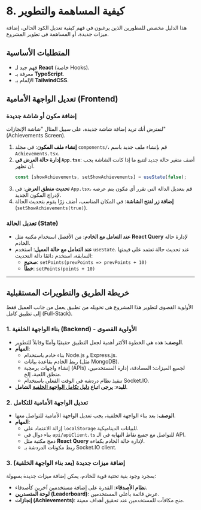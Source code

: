 # 8. كيفية المساهمة والتطوير

هذا الدليل مخصص للمطورين الذين يرغبون في فهم كيفية تعديل الكود الحالي، إضافة ميزات جديدة، أو المساهمة في تطوير المشروع.

## المتطلبات الأساسية

- فهم جيد لـ **React** (خاصة Hooks).
- معرفة بـ **TypeScript**.
- الإلمام بـ **TailwindCSS**.

## تعديل الواجهة الأمامية (Frontend)

### إضافة مكون أو شاشة جديدة

لنفترض أنك تريد إضافة شاشة جديدة، على سبيل المثال "شاشة الإنجازات" (Achievements Screen).

1.  **إنشاء ملف المكون**: في مجلد `components/`، قم بإنشاء ملف جديد باسم `Achievements.tsx`.
2.  **إدارة حالة العرض في `App.tsx`**: أضف متغير حالة جديد لتتبع ما إذا كانت الشاشة يجب أن تظهر.
    ```typescript
    const [showAchievements, setShowAchievements] = useState(false);
    ```
3.  **تحديث منطق العرض**: في `App.tsx`، قم بتعديل الدالة التي تقرر أي مكون يتم عرضه لإدراج المكون الجديد.
4.  **إضافة زر لفتح الشاشة**: في المكان المناسب، أضف زرًا يقوم بتحديث الحالة (`setShowAchievements(true)`).

### تعديل الحالة (State)
- **عند التعامل مع الخادم**: من الأفضل استخدام مكتبة مثل **React Query** لإدارة حالة الخادم.
- **عند التعامل مع حالة العميل**: استخدم `useState`. عند تحديث حالة تعتمد على قيمتها السابقة، استخدم دائمًا دالة التحديث:
  - **صحيح**: `setPoints(prevPoints => prevPoints + 10)`
  - **خطأ**: `setPoints(points + 10)`

---

## خريطة الطريق والتطويرات المستقبلية

الأولوية القصوى لتطوير هذا المشروع هي تحويله من تطبيق يعمل من جانب العميل فقط إلى تطبيق كامل (Full-Stack).

### 1. بناء الواجهة الخلفية (Backend) - الأولوية القصوى
- **الوصف**: هذه هي الخطوة الأكثر أهمية لجعل التطبيق حقيقيًا وآمنًا وقابلاً للتطوير.
- **المهام**:
    - بناء خادم باستخدام Node.js و Express.js.
    - ربط الخادم بقاعدة بيانات (مثل MongoDB).
    - إنشاء واجهات برمجية (APIs) لجميع الميزات: المصادقة، إدارة المستخدمين، منطق اللعبة، إلخ.
    - تنفيذ نظام دردشة في الوقت الفعلي باستخدام Socket.IO.
- **للبدء**: **يرجى اتباع [دليل تكامل الواجهة الخلفية](./09-backend-integration.md) الشامل**.

### 2. تعديل الواجهة الأمامية للتكامل
- **الوصف**: بعد بناء الواجهة الخلفية، يجب تعديل الواجهة الأمامية للتواصل معها.
- **المهام**:
    - إزالة الاعتماد على `localStorage` للبيانات الديناميكية.
    - بناء دوال في `api/apiClient.ts` للتواصل مع جميع نقاط النهاية في الـ API.
    - دمج مكتبة مثل **React Query** لإدارة حالة الخادم بكفاءة.
    - ربط مكونات الدردشة بـ Socket.IO client.

### 3. إضافة ميزات جديدة (بعد بناء الواجهة الخلفية)
بمجرد وجود بنية تحتية قوية للخادم، يمكن إضافة ميزات جديدة بسهولة:
- **نظام الأصدقاء**: القدرة على إضافة مستخدمين آخرين كأصدقاء.
- **لوحة المتصدرين (Leaderboard)**: عرض قائمة بأعلى المستخدمين.
- **إنجازات (Achievements)**: منح مكافآت للمستخدمين عند تحقيق أهداف معينة.